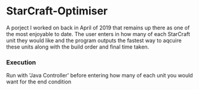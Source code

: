 # StarCraft-Optimiser
A porject I worked on back in April of 2019 that remains up there as one of the most enjoyable to date. The user enters in how many of each StarCraft unit they would like and the program outputs the fastest way to aqcuire these units along with the build order and final time taken.

### Execution
Run with 'Java Controller' before entering how many of each unit you would want for the end condition
